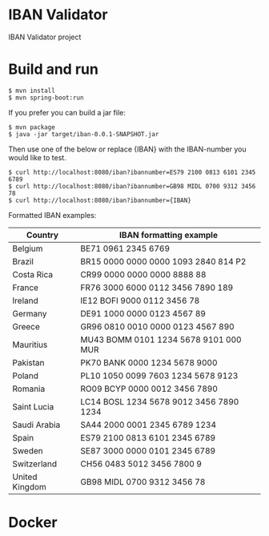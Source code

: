 # IBAN Validator
IBAN Validator project


# Build and run
```
$ mvn install
$ mvn spring-boot:run
```

If you prefer you can build a jar file:
```
$ mvn package
$ java -jar target/iban-0.0.1-SNAPSHOT.jar
```

Then use one of the below or replace {IBAN} with the IBAN-number you would like to test.
```
$ curl http://localhost:8080/iban?ibannumber=ES79 2100 0813 6101 2345 6789
$ curl http://localhost:8080/iban?ibannumber=GB98 MIDL 0700 9312 3456 78
$ curl http://localhost:8080/iban?ibannumber={IBAN}
```

Formatted IBAN examples:

| Country |	IBAN formatting example |
| ------- | ------------------------|
|	Belgium	|	BE71 0961 2345 6769	|
|	Brazil	|	BR15 0000 0000 0000 1093 2840 814 P2	|
|	Costa Rica	|	CR99 0000 0000 0000 8888 88	|
|	France	|	FR76 3000 6000 0112 3456 7890 189	|
|	Ireland	|	IE12 BOFI 9000 0112 3456 78	|
|	Germany	|	DE91 1000 0000 0123 4567 89	|
|	Greece	|	GR96 0810 0010 0000 0123 4567 890	|
|	Mauritius	|	MU43 BOMM 0101 1234 5678 9101 000 MUR	|
|	Pakistan	|	PK70 BANK 0000 1234 5678 9000	|
|	Poland	|	PL10 1050 0099 7603 1234 5678 9123	|
|	Romania	|	RO09 BCYP 0000 0012 3456 7890	|
|	Saint Lucia	|	LC14 BOSL 1234 5678 9012 3456 7890 1234	|
|	Saudi Arabia	|	SA44 2000 0001 2345 6789 1234	|
|	Spain	|	ES79 2100 0813 6101 2345 6789	|
|	Sweden	|	SE87 3000 0000 0101 2345 6789	|
|	Switzerland	|	CH56 0483 5012 3456 7800 9	|
|	United Kingdom	|	GB98 MIDL 0700 9312 3456 78	|




# Docker
